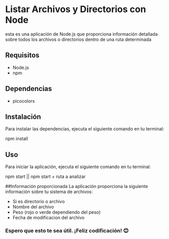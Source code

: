 # Listar Archivos y Directorios con Node

esta es una aplicación de Node.js que proporciona información detallada sobre todos los archivos o directorios dentro de una ruta determinada

## Requisitos

- Node.js
- npm

## Dependencias

- picocolors

## Instalación

Para instalar las dependencias, ejecuta el siguiente comando en tu terminal:

npm install


## Uso
Para iniciar la aplicación, ejecuta el siguiente comando en tu terminal:

npm start || npm start + ruta a analizar

##Información proporcionada
La aplicación proporciona la siguiente información sobre tu sistema de archivos:

- Si es directorio o archivo
- Nombre del archivo
- Peso (rojo o verde dependiendo del peso)
- Fecha de modificacion del archivo

### Espero que esto te sea útil. ¡Feliz codificación! 😊
